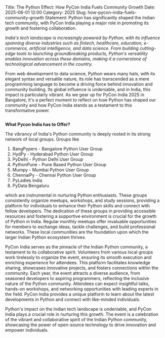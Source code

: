 Title: The Python Effect: How PyCon India Fuels Community Growth
Date: 2025-06-01 12:00
Category: 2025
Slug: how-pycon-india-fuels-community-growth
Statement: Python has significantly shaped the Indian tech community, with PyCon India playing a major role in promoting its growth and fostering collaboration.

*India's tech landscape is increasingly powered by Python, with its influence spanning diverse industries such as fintech, healthcare, education, e-commerce, artificial intelligence, and data science. From building cutting-edge tools to launching groundbreaking products, Python's versatility enables innovation across these domains, making it a cornerstone of technological advancement in the country.*

From web development to data science, Python wears many hats, with its elegant syntax and versatile nature, its role has transcended as a mere programming language to become a driving force behind innovation and community building. Its global influence is undeniable, and in India, this impact is particularly vibrant. As we gear up for PyCon India 2025 in Bangalore, it's a perfect moment to reflect on how Python has shaped our community and how PyCon India stands as a testament to this transformative power.

<p align="center" data-aos="fade-right"  data-aos-duration="1000">
    <img src="{static}/images/2025/how-python-shaped-our-community.jpg" alt="" class="img-fluid" style="border-radius: 10%; max-height: 700px;">
</p>

**What Pycon India has to Offer?**

The vibrancy of India's Python community is deeply rooted in its strong network of local groups. Groups like 
1. BangPypers - Bangalore Python User Group
2. HydPy - Hyderabad Python User Group
3. PyDelhi  - Python Delhi User Group
4. PythonPune - Pune Based Python User Group
5. Mumpy - Mumbai Python User Group
6. ChennaiPy - Chennai Python User Group
7. PyLadies India
8. PyData Bengaluru

which are instrumental in nurturing Python enthusiasts. These groups consistently organize meetups, workshops, and study sessions, providing a platform for individuals to enhance their Python skills and connect with fellow developers. The dedication of these groups in providing accessible resources and fostering a supportive environment is crucial for the growth of Python in India. Regular monthly meetups offer invaluable opportunities for members to exchange ideas, tackle challenges, and build professional networks. These local communities are the foundation upon which the larger Indian Python ecosystem thrives.

PyCon India serves as the pinnacle of the Indian Python community, a testament to its collaborative spirit. Volunteers from various local groups work tirelessly to organize the event, ensuring its smooth execution and enriching experience for attendees. This platform facilitates knowledge sharing, showcases innovative projects, and fosters connections within the community. Each year, the event attracts a diverse audience, from seasoned developers to aspiring programmers, reflecting the inclusive nature of the Python community. Attendees can expect insightful talks, hands-on workshops, and networking opportunities with leading experts in the field. PyCon India provides a unique platform to learn about the latest developments in Python and connect with like-minded individuals.

Python's impact on the Indian tech landscape is undeniable, and PyCon India plays a crucial role in nurturing this growth. The event is a celebration of the vibrant and collaborative spirit of the Indian Python community, showcasing the power of open-source technology to drive innovation and empower individuals.
